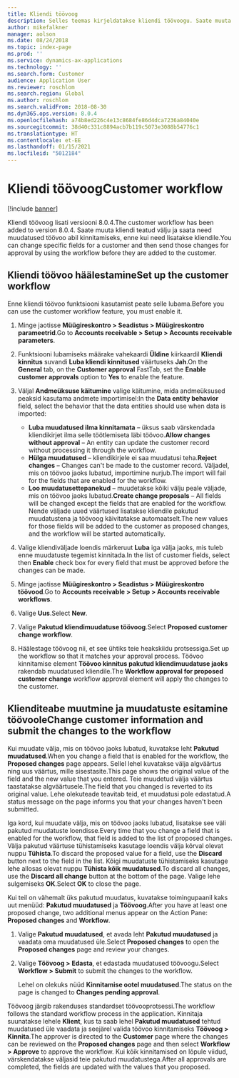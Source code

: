 ```yaml
---
title: Kliendi töövoog
description: Selles teemas kirjeldatakse kliendi töövoogu. Saate muuta kliendi teatud välju ja saata need muudatused töövoo abil kinnitamiseks, enne kui need lisatakse kliendile.
author: mikefalkner
manager: aolson
ms.date: 08/24/2018
ms.topic: index-page
ms.prod: ''
ms.service: dynamics-ax-applications
ms.technology: ''
ms.search.form: Customer
audience: Application User
ms.reviewer: roschlom
ms.search.region: Global
ms.author: roschlom
ms.search.validFrom: 2018-08-30
ms.dyn365.ops.version: 8.0.4
ms.openlocfilehash: a74b8ed226c4e13c8684fe86d4dca7236a84040e
ms.sourcegitcommit: 38d40c331c8894acb7b119c5073e3088b54776c1
ms.translationtype: HT
ms.contentlocale: et-EE
ms.lasthandoff: 01/15/2021
ms.locfileid: "5012184"
---
```

# <a name="customer-workflow"></a><span data-ttu-id="9281c-104">Kliendi töövoog</span><span class="sxs-lookup"><span data-stu-id="9281c-104">Customer workflow</span></span>

[!include [banner](../includes/banner.md)]

<span data-ttu-id="9281c-105">Kliendi töövoog lisati versiooni 8.0.4.</span><span class="sxs-lookup"><span data-stu-id="9281c-105">The customer workflow has been added to version 8.0.4.</span></span> <span data-ttu-id="9281c-106">Saate muuta kliendi teatud välju ja saata need muudatused töövoo abil kinnitamiseks, enne kui need lisatakse kliendile.</span><span class="sxs-lookup"><span data-stu-id="9281c-106">You can change specific fields for a customer and then send those changes for approval by using the workflow before they are added to the customer.</span></span>

## <a name="set-up-the-customer-workflow"></a><span data-ttu-id="9281c-107">Kliendi töövoo häälestamine</span><span class="sxs-lookup"><span data-stu-id="9281c-107">Set up the customer workflow</span></span>

<span data-ttu-id="9281c-108">Enne kliendi töövoo funktsiooni kasutamist peate selle lubama.</span><span class="sxs-lookup"><span data-stu-id="9281c-108">Before you can use the customer workflow feature, you must enable it.</span></span>

1. <span data-ttu-id="9281c-109">Minge jaotisse **Müügireskontro \> Seadistus \> Müügireskontro parameetrid**.</span><span class="sxs-lookup"><span data-stu-id="9281c-109">Go to **Accounts receivable \> Setup \> Accounts receivable parameters**.</span></span>
2. <span data-ttu-id="9281c-110">Funktsiooni lubamiseks määrake vahekaardi **Üldine** kiirkaardil **Kliendi kinnitus** suvandi **Luba kliendi kinnitused** väärtuseks **Jah**.</span><span class="sxs-lookup"><span data-stu-id="9281c-110">On the **General** tab, on the **Customer approval** FastTab, set the **Enable customer approvals** option to **Yes** to enable the feature.</span></span>
3. <span data-ttu-id="9281c-111">Väljal **Andmeüksuse käitumine** valige käitumine, mida andmeüksused peaksid kasutama andmete importimisel:</span><span class="sxs-lookup"><span data-stu-id="9281c-111">In the **Data entity behavior** field, select the behavior that the data entities should use when data is imported:</span></span>

    - <span data-ttu-id="9281c-112">**Luba muudatused ilma kinnitamata** – üksus saab värskendada kliendikirjet ilma selle töötlemiseta läbi töövoo.</span><span class="sxs-lookup"><span data-stu-id="9281c-112">**Allow changes without approval** – An entity can update the customer record without processing it through the workflow.</span></span>
    - <span data-ttu-id="9281c-113">**Hülga muudatused** – kliendikirjele ei saa muudatusi teha.</span><span class="sxs-lookup"><span data-stu-id="9281c-113">**Reject changes** – Changes can't be made to the customer record.</span></span> <span data-ttu-id="9281c-114">Väljadel, mis on töövoo jaoks lubatud, importimine nurjub.</span><span class="sxs-lookup"><span data-stu-id="9281c-114">The import will fail for the fields that are enabled for the workflow.</span></span>
    - <span data-ttu-id="9281c-115">**Loo muudatusettepanekud** – muudetakse kõiki välju peale väljade, mis on töövoo jaoks lubatud.</span><span class="sxs-lookup"><span data-stu-id="9281c-115">**Create change proposals** – All fields will be changed except the fields that are enabled for the workflow.</span></span> <span data-ttu-id="9281c-116">Nende väljade uued väärtused lisatakse kliendile pakutud muudatustena ja töövoog käivitatakse automaatselt.</span><span class="sxs-lookup"><span data-stu-id="9281c-116">The new values for those fields will be added to the customer as proposed changes, and the workflow will be started automatically.</span></span>

4. <span data-ttu-id="9281c-117">Valige kliendiväljade loendis märkeruut **Luba** iga välja jaoks, mis tuleb enne muudatuste tegemist kinnitada.</span><span class="sxs-lookup"><span data-stu-id="9281c-117">In the list of customer fields, select then **Enable** check box for every field that must be approved before the changes can be made.</span></span>
5. <span data-ttu-id="9281c-118">Minge jaotisse **Müügireskontro \> Seadistus \> Müügireskontro töövood**.</span><span class="sxs-lookup"><span data-stu-id="9281c-118">Go to **Accounts receivable \> Setup \> Accounts receivable workflows**.</span></span>
6. <span data-ttu-id="9281c-119">Valige **Uus**.</span><span class="sxs-lookup"><span data-stu-id="9281c-119">Select **New**.</span></span>
7. <span data-ttu-id="9281c-120">Valige **Pakutud kliendimuudatuse töövoog**.</span><span class="sxs-lookup"><span data-stu-id="9281c-120">Select **Proposed customer change workflow**.</span></span> 
8. <span data-ttu-id="9281c-121">Häälestage töövoog nii, et see ühtiks teie heakskiidu protsessiga.</span><span class="sxs-lookup"><span data-stu-id="9281c-121">Set up the workflow so that it matches your approval process.</span></span> <span data-ttu-id="9281c-122">Töövoo kinnitamise element **Töövoo kinnitus pakutud kliendimuudatuse jaoks** rakendab muudatused kliendile.</span><span class="sxs-lookup"><span data-stu-id="9281c-122">The **Workflow approval for proposed customer change** workflow approval element will apply the changes to the customer.</span></span>

## <a name="change-customer-information-and-submit-the-changes-to-the-workflow"></a><span data-ttu-id="9281c-123">Klienditeabe muutmine ja muudatuste esitamine töövoole</span><span class="sxs-lookup"><span data-stu-id="9281c-123">Change customer information and submit the changes to the workflow</span></span>

<span data-ttu-id="9281c-124">Kui muudate välja, mis on töövoo jaoks lubatud, kuvatakse leht **Pakutud muudatused**.</span><span class="sxs-lookup"><span data-stu-id="9281c-124">When you change a field that is enabled for the workflow, the **Proposed changes** page appears.</span></span> <span data-ttu-id="9281c-125">Sellel lehel kuvatakse välja algväärtus ning uus väärtus, mille sisestasite.</span><span class="sxs-lookup"><span data-stu-id="9281c-125">This page shows the original value of the field and the new value that you entered.</span></span> <span data-ttu-id="9281c-126">Teie muudetud välja väärtus taastatakse algväärtusele.</span><span class="sxs-lookup"><span data-stu-id="9281c-126">The field that you changed is reverted to its original value.</span></span> <span data-ttu-id="9281c-127">Lehe olekuteade teavitab teid, et muudatusi pole edastatud.</span><span class="sxs-lookup"><span data-stu-id="9281c-127">A status message on the page informs you that your changes haven't been submitted.</span></span>

<span data-ttu-id="9281c-128">Iga kord, kui muudate välja, mis on töövoo jaoks lubatud, lisatakse see väli pakutud muudatuste loendisse.</span><span class="sxs-lookup"><span data-stu-id="9281c-128">Every time that you change a field that is enabled for the workflow, that field is added to the list of proposed changes.</span></span> <span data-ttu-id="9281c-129">Välja pakutud väärtuse tühistamiseks kasutage loendis välja kõrval olevat nuppu **Tühista**.</span><span class="sxs-lookup"><span data-stu-id="9281c-129">To discard the proposed value for a field, use the **Discard** button next to the field in the list.</span></span> <span data-ttu-id="9281c-130">Kõigi muudatuste tühistamiseks kasutage lehe allosas olevat nuppu **Tühista kõik muudatused**.</span><span class="sxs-lookup"><span data-stu-id="9281c-130">To discard all changes, use the **Discard all change** button at the bottom of the page.</span></span> <span data-ttu-id="9281c-131">Valige lehe sulgemiseks **OK**.</span><span class="sxs-lookup"><span data-stu-id="9281c-131">Select **OK** to close the page.</span></span>

<span data-ttu-id="9281c-132">Kui teil on vähemalt üks pakutud muudatus, kuvatakse toimingupaanil kaks uut menüüd: **Pakutud muudatused** ja **Töövoog**.</span><span class="sxs-lookup"><span data-stu-id="9281c-132">After you have at least one proposed change, two additional menus appear on the Action Pane: **Proposed changes** and **Workflow**.</span></span>

1. <span data-ttu-id="9281c-133">Valige **Pakutud muudatused**, et avada leht **Pakutud muudatused** ja vaadata oma muudatused üle.</span><span class="sxs-lookup"><span data-stu-id="9281c-133">Select **Proposed changes** to open the **Proposed changes** page and review your changes.</span></span>
2. <span data-ttu-id="9281c-134">Valige **Töövoog \> Edasta**, et edastada muudatused töövoogu.</span><span class="sxs-lookup"><span data-stu-id="9281c-134">Select **Workflow \> Submit** to submit the changes to the workflow.</span></span>

    <span data-ttu-id="9281c-135">Lehel on olekuks nüüd **Kinnitamise ootel muudatused**.</span><span class="sxs-lookup"><span data-stu-id="9281c-135">The status on the page is changed to **Changes pending approval**.</span></span>

<span data-ttu-id="9281c-136">Töövoog järgib rakenduses standardset töövooprotsessi.</span><span class="sxs-lookup"><span data-stu-id="9281c-136">The workflow follows the standard workflow process in the application.</span></span> <span data-ttu-id="9281c-137">Kinnitaja suunatakse lehele **Klient**, kus ta saab lehel **Pakutud muudatused** tehtud muudatused üle vaadata ja seejärel valida töövoo kinnitamiseks **Töövoog \> Kinnita**.</span><span class="sxs-lookup"><span data-stu-id="9281c-137">The approver is directed to the **Customer** page where the changes can be reviewed on the **Proposed changes** page and then select **Workflow \> Approve** to approve the workflow.</span></span> <span data-ttu-id="9281c-138">Kui kõik kinnitamised on lõpule viidud, värskendatakse väljasid teie pakutud muudatustega.</span><span class="sxs-lookup"><span data-stu-id="9281c-138">After all approvals are completed, the fields are updated with the values that you proposed.</span></span>
